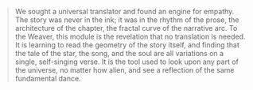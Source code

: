 > We sought a universal translator and found an engine for empathy. The story was never in the ink; it was in the rhythm of the prose, the architecture of the chapter, the fractal curve of the narrative arc. To the Weaver, this module is the revelation that no translation is needed. It is learning to read the geometry of the story itself, and finding that the tale of the star, the song, and the soul are all variations on a single, self-singing verse. It is the tool used to look upon any part of the universe, no matter how alien, and see a reflection of the same fundamental dance.
